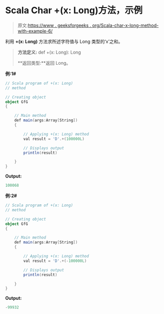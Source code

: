 # Scala Char +(x: Long)方法，示例

> 原文:[https://www . geeksforgeeks . org/Scala-char-x-long-method-with-example-6/](https://www.geeksforgeeks.org/scala-char-x-long-method-with-example-6/)

利用 **+(x: Long)** 方法求所述字符值与 Long 类型的‘x’之和。

> **方法定义:** def +(x: Long): Long
> 
> **返回类型:**返回 Long。

**例:1#**

```scala
// Scala program of +(x: Long)
// method

// Creating object
object GfG
{ 

    // Main method
    def main(args:Array[String])
    {

        // Applying +(x: Long) method 
        val result = 'D'.+(100000L)

        // Displays output
        println(result)

    }
} 
```

**Output:**

```scala
100068

```

**例:2#**

```scala
// Scala program of +(x: Long)
// method

// Creating object
object GfG
{ 

    // Main method
    def main(args:Array[String])
    {

        // Applying +(x: Long) method
        val result = 'D'.+(-100000L)

        // Displays output
        println(result)

    }
} 

```

**Output:**

```scala
-99932

```